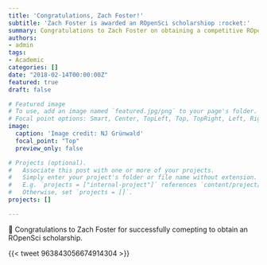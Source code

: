 ```yaml
---
title: 'Congratulations, Zach Foster!'
subtitle: 'Zach Foster is awarded an ROpenSci scholarshiop :rocket:'
summary: Congratulations to Zach Foster on obtaining a competitive ROpenSci scholarship.
authors:
- admin
tags:
- Academic
categories: []
date: "2018-02-14T00:00:00Z"
featured: true
draft: false

# Featured image
# To use, add an image named `featured.jpg/png` to your page's folder.
# Focal point options: Smart, Center, TopLeft, Top, TopRight, Left, Right, BottomLeft, Bottom, BottomRight
image:
  caption: 'Image credit: NJ Grünwald'
  focal_point: "Top"
  preview_only: false

# Projects (optional).
#   Associate this post with one or more of your projects.
#   Simply enter your project's folder or file name without extension.
#   E.g. `projects = ["internal-project"]` references `content/project/deep-learning/index.md`.
#   Otherwise, set `projects = []`.
projects: []

---
```


:clap: Congratulations to Zach Foster for successfully comepting to obtain an ROpenSci scholarship.

{{< tweet 963843056674914304 >}}
